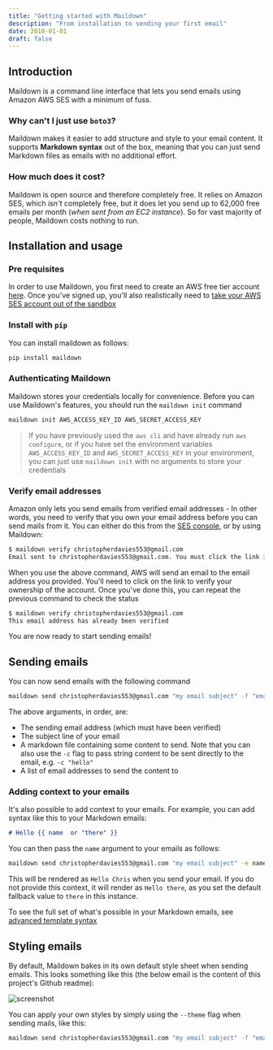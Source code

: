 ```yaml
---
title: "Getting started with Maildown"
description: "From installation to sending your first email"
date: 2010-01-01
draft: false
---
```


## Introduction

Maildown is a command line interface that lets you send emails using 
Amazon AWS SES with a minimum of fuss.

### Why can't I just use `boto3`?

Maildown makes it easier to add structure and style to your email 
content. It supports **Markdown syntax** out of the box, meaning that 
you can just send Markdown files as emails with no additional effort.

### How much does it cost?

Maildown is open source and therefore completely free. It relies on 
Amazon SES, which *isn't* completely free, but it does let you send up 
to 62,000 free emails per month (*when sent from an EC2 instance*). So for vast majority of people, 
Maildown costs nothing to run.

## Installation and usage

### Pre requisites

In order to use Maildown, you first need to create an AWS free tier 
account [here](https://aws.amazon.com). Once you've signed up, you'll 
also realistically need to [take your AWS SES account out of the sandbox](https://docs.aws.amazon.com/ses/latest/DeveloperGuide/request-production-access.html)

### Install with `pip`

You can install maildown as follows:
```bash
pip install maildown
```

### Authenticating Maildown

Maildown stores your credentials locally for convenience. Before you can
use Maildown's features, you should run the `maildown init` command

```bash
maildown init AWS_ACCESS_KEY_ID AWS_SECRET_ACCESS_KEY
```

> If you have previously used the `aws cli` and have already run 
`aws configure`, or if you have set the environment variables 
`AWS_ACCESS_KEY_ID` and `AWS_SECRET_ACCESS_KEY` in your environment, 
you can just use `maildown init` with no arguments to store your 
credentials

### Verify email addresses

Amazon only lets you send emails from verified email addresses - In 
other words, you need to verify that you own your email address before 
you can send mails from it. You can either do this from the 
[SES console](https://console.aws.amazon.com/ses/home), or by using 
Maildown:

```bash
$ maildown verify christopherdavies553@gmail.com
Email sent to christopherdavies553@gmail.com. You must click the link in this email to verify ownership before you can send any emails
```

When you use the above command, AWS will send an email to the email 
address you provided. You'll need to click on the link to verify your 
ownership of the account. Once you've done this, you can repeat the 
previous command to check the status

```bash
$ maildown verify christopherdavies553@gmail.com
This email address has already been verified
```

You are now ready to start sending emails!

## Sending emails

You can now send emails with the following command
```bash
maildown send christopherdavies553@gmail.com "my email subject" -f "email.md" recipient1@gmail.com recipient2@gmail.com
```
The above arguments, in order, are:

- The sending email address (which must have been verified)
- The subject line of your email
- A markdown file containing some content to send. Note that you can 
  also use the `-c` flag to pass string content to be sent directly to 
  the email, e.g. `-c "hello"`
- A list of email addresses to send the content to

### Adding context to your emails

It's also possible to add context to your emails. For example, you can
add syntax like this to your Markdown emails:
```markdown
# Hello {{ name  or "there" }}
```

You can then pass the `name` argument to your emails as follows:
```bash
maildown send christopherdavies553@gmail.com "my email subject" -e name=Chris -f "email.md" recipient1@gmail.com 
```
This will be rendered as `Hello Chris` when you send your email. If you 
do not provide this context, it will render as `Hello there`, as you
set the default fallback value to `there` in this instance.

To see the full set of what's possible in your Markdown emails, see
[advanced template syntax](/posts/templates)

## Styling emails

By default, Maildown bakes in its own default style sheet when sending 
emails. This looks something like this (the below email is the content 
of this project's Github readme):

![screenshot](https://raw.githubusercontent.com/chris104957/maildown/master/Screen%20Shot%202019-05-08%20at%2023.26.45.png)

You can apply your own styles by simply using the `--theme` flag when 
sending mails, like this:

```bash
maildown send christopherdavies553@gmail.com "my email subject" -f "email.md" --theme "my-style.css" recipient1@gmail.com recipient2@gmail.com
```
